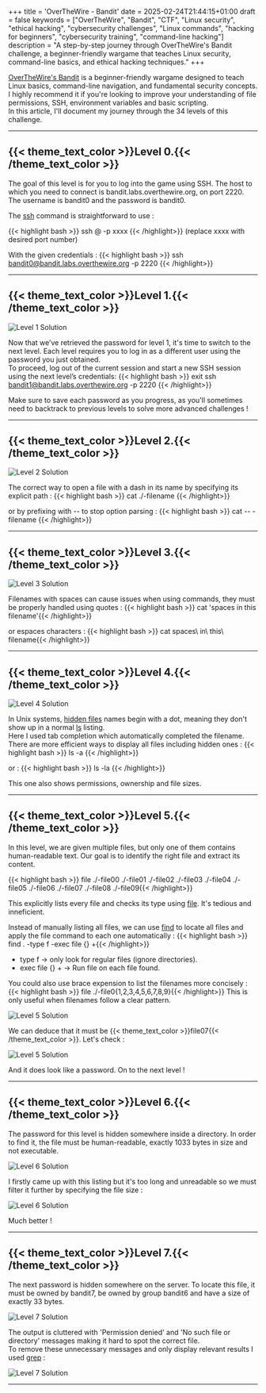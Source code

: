 +++
title = 'OverTheWire - Bandit'
date = 2025-02-24T21:44:15+01:00
draft = false
keywords = ["OverTheWire", "Bandit", "CTF", "Linux security", "ethical hacking", "cybersecurity challenges", "Linux commands", "hacking for beginners", "cybersecurity training", "command-line hacking"]
description = "A step-by-step journey through OverTheWire's Bandit challenge, a beginner-friendly wargame that teaches Linux security, command-line basics, and ethical hacking techniques."
+++

[OverTheWire's Bandit](https://overthewire.org/wargames/bandit/) is a beginner-friendly wargame designed to teach Linux basics, command-line navigation, and fundamental security concepts.  
I highly recommend it if you're looking to improve your understanding of file permissions, SSH, environment variables and basic scripting.  
In this article, I'll document my journey through the 34 levels of this challenge.

---

## {{< theme_text_color >}}Level 0.{{< /theme_text_color >}} 

The goal of this level is for you to log into the game using SSH. The host to which you need to connect is bandit.labs.overthewire.org, on port 2220. The username is bandit0 and the password is bandit0.  

The [ssh](https://manpages.ubuntu.com/manpages/noble/man1/ssh.1.html) command is straightforward to use : 

{{< highlight bash >}} ssh <username>@<remote> -p xxxx {{< /highlight>}} (replace xxxx with desired port number)  

With the given credentials : 
{{< highlight bash >}} ssh bandit0@bandit.labs.overthewire.org -p 2220 {{< /highlight>}} 

---

## {{< theme_text_color >}}Level 1.{{< /theme_text_color >}} 

![Level 1 Solution](/posts_images/overthewire-bandit/overthewire-bandit1.png)

Now that we’ve retrieved the password for level 1, it's time to switch to the next level. Each level requires you to log in as a different user using the password you just obtained.  
To proceed, log out of the current session and start a new SSH session using the next level’s credentials:
{{< highlight bash >}}
exit 
ssh bandit1@bandit.labs.overthewire.org -p 2220 {{< /highlight>}} 

Make sure to save each password as you progress, as you'll sometimes need to backtrack to previous levels to solve more advanced challenges ! 

---

## {{< theme_text_color >}}Level 2.{{< /theme_text_color >}} 

![Level 2 Solution](/posts_images/overthewire-bandit/overthewire-bandit2.png)

The correct way to open a file with a dash in its name by specifying its explicit path : 
{{< highlight bash >}} cat ./-filename {{< /highlight>}} 

or by prefixing with -- to stop option parsing : 
{{< highlight bash >}} cat -- -filename {{< /highlight>}} 

---

## {{< theme_text_color >}}Level 3.{{< /theme_text_color >}} 

![Level 3 Solution](/posts_images/overthewire-bandit/overthewire-bandit3.png)

Filenames with spaces can cause issues when using commands, they must be properly handled using quotes : 
{{< highlight bash >}} cat 'spaces in this filename'{{< /highlight>}} 

or espaces characters : 
{{< highlight bash >}} cat spaces\ in\ this\ filename{{< /highlight>}} 

---

## {{< theme_text_color >}}Level 4.{{< /theme_text_color >}}

![Level 4 Solution](/posts_images/overthewire-bandit/overthewire-bandit4.png)

In Unix systems, [hidden files](https://en.wikipedia.org/wiki/Hidden_file_and_hidden_directory) names begin with a dot, meaning they don't show up in a normal [ls](https://manpages.ubuntu.com/manpages/noble/en/man1/ls.1plan9.html) listing.  
Here I used tab completion which automatically completed the filename.  
There are more efficient ways to display all files including hidden ones : 
{{< highlight bash >}} ls -a {{< /highlight>}}

or : 
{{< highlight bash >}} ls -la {{< /highlight>}}

This one also shows permissions, ownership and file sizes.

---

## {{< theme_text_color >}}Level 5.{{< /theme_text_color >}}

In this level, we are given multiple files, but only one of them contains human-readable text. Our goal is to identify the right file and extract its content. 

{{< highlight bash >}} file ./-file00 ./-file01 ./-file02 ./-file03 ./-file04 ./-file05 ./-file06 ./-file07 ./-file08 ./-file09{{< /highlight>}}

This explicitly lists every file and checks its type using [file](https://manpages.ubuntu.com/manpages/noble/man1/file.1.html). It's tedious and inneficient.  

Instead of manually listing all files, we can use [find](https://manpages.ubuntu.com/manpages/noble/man1/find.1.html) to locate all files and apply the file command to each one automatically : 
{{< highlight bash >}} find . -type f -exec file {} +{{< /highlight>}}
- type f → only look for regular files (ignore directories).
- exec file {} + → Run file on each file found.

You could also use brace expension to list the filenames more concisely : 
{{< highlight bash >}} file ./-file0{1,2,3,4,5,6,7,8,9}{{< /highlight>}}
This is only useful when filenames follow a clear pattern.

![Level 5 Solution](/posts_images/overthewire-bandit/overthewire-bandit5.png)

We can deduce that it must be {{< theme_text_color >}}file07{{< /theme_text_color >}}. Let's check :

![Level 5 Solution](/posts_images/overthewire-bandit/overthewire-bandit6.png)

And it does look like a password. On to the next level !

---

## {{< theme_text_color >}}Level 6.{{< /theme_text_color >}}

The password for this level is hidden somewhere inside a directory. In order to find it, the file must be human-readable, exactly 1033 bytes in size and not executable.

![Level 6 Solution](/posts_images/overthewire-bandit/overthewire-bandit7.png)

I firstly came up with this listing but it's too long and unreadable so we must filter it further by specifying the file size :  

![Level 6 Solution](/posts_images/overthewire-bandit/overthewire-bandit8.png)

Much better !

---

## {{< theme_text_color >}}Level 7.{{< /theme_text_color >}}

The next password is hidden somewhere on the server. To locate this file, it must be owned by bandit7, be owned by group bandit6 and have a size of exactly 33 bytes.

![Level 7 Solution](/posts_images/overthewire-bandit/overthewire-bandit9.png)

The output is cluttered with 'Permission denied' and 'No such file or directory' messages making it hard to spot the correct file.  
To remove these unnecessary messages and only display relevant results I used [grep](https://manpages.ubuntu.com/manpages/noble/man1/grep.1.html) : 

![Level 7 Solution](/posts_images/overthewire-bandit/overthewire-bandit10.png)

---